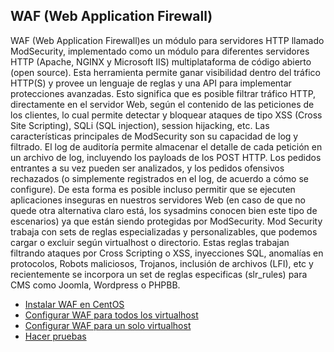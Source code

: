 ## WAF (Web Application Firewall)

WAF (Web Application Firewall)es un módulo para servidores HTTP llamado ModSecurity, implementado como un módulo para diferentes servidores HTTP (Apache, NGINX y Microsoft IIS) multiplataforma de código abierto (open source). Esta herramienta permite ganar visibilidad dentro del tráfico HTTP(S) y provee un lenguaje de reglas y una API para implementar protecciones avanzadas. Esto significa que es posible filtrar tráfico HTTP, directamente en el servidor Web, según el contenido de las peticiones de los clientes, lo cual permite detectar y bloquear ataques de tipo XSS (Cross Site Scripting), SQLi (SQL injection), session hijacking, etc.
Las características principales de ModSecurity son su capacidad de log y filtrado. El log de auditoría permite almacenar el detalle de cada petición en un archivo de log, incluyendo los payloads de los POST HTTP. Los pedidos entrantes a su vez pueden ser analizados, y los pedidos ofensivos rechazados (o simplemente registrados en el log, de acuerdo a cómo se configure). De esta forma es posible incluso permitir que se ejecuten aplicaciones inseguras en nuestros servidores Web (en caso de que no quede otra alternativa claro está, los sysadmins conocen bien este tipo de escenarios) ya que están siendo protegidas por ModSecurity.
Mod Security trabaja con sets de reglas especializadas y personalizables, que podemos cargar o excluir según virtualhost o directorio. Estas reglas trabajan filtrando ataques por Cross Scripting o XSS, inyecciones SQL, anomalías en protocolos, Robots maliciosos, Trojanos, inclusión de archivos (LFI), etc y recientemente se incorpora un set de reglas especificas (slr_rules) para CMS como Joomla, Wordpress o PHPBB.


* [Instalar WAF en CentOS](guia/instalar.rst)
* [Configurar WAF para todos los virtualhost](guia/waffallvirtualhost.rst)
* [Configurar WAF para un solo virtualhost](guia/waffvirtualhost.rst)
* [Hacer pruebas](guia/pruebas.rst)



